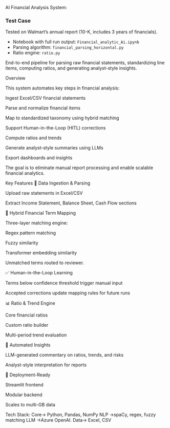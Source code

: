 AI Financial Analysis System:

### Test Case
Tested on Walmart’s annual report (10-K, includes 3 years of financials).

- Notebook with full run output: `Financial_analytic_Ai.ipynb`
- Parsing algorithm: `financial_parsing_horizontal.py`
- Ratio engine: `ratio.py`


End-to-end pipeline for parsing raw financial statements, standardizing line items, computing ratios, and generating analyst-style insights.

Overview

This system automates key steps in financial analysis:

Ingest Excel/CSV financial statements

Parse and normalize financial items

Map to standardized taxonomy using hybrid matching

Support Human-in-the-Loop (HITL) corrections

Compute ratios and trends

Generate analyst-style summaries using LLMs

Export dashboards and insights

The goal is to eliminate manual report processing and enable scalable financial analytics.

Key Features
🔎 Data Ingestion & Parsing

Upload raw statements in Excel/CSV

Extract Income Statement, Balance Sheet, Cash Flow sections

🧠 Hybrid Financial Term Mapping

Three-layer matching engine:

Regex pattern matching

Fuzzy similarity

Transformer embedding similarity

Unmatched terms routed to reviewer.

✅ Human-in-the-Loop Learning

Terms below confidence threshold trigger manual input

Accepted corrections update mapping rules for future runs

📊 Ratio & Trend Engine

Core financial ratios

Custom ratio builder

Multi-period trend evaluation

📝 Automated Insights

LLM-generated commentary on ratios, trends, and risks

Analyst-style interpretation for reports

🚀 Deployment-Ready

Streamlit frontend

Modular backend

Scales to multi-GB data

Tech Stack:
Core->	Python, Pandas, NumPy
NLP	->spaCy, regex, fuzzy matching
LLM	->Azure OpenAI.
Data->	Excel, CSV
